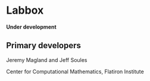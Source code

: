 # Labbox

**Under development**

## Primary developers

Jeremy Magland and Jeff Soules

Center for Computational Mathematics, Flatiron Institute